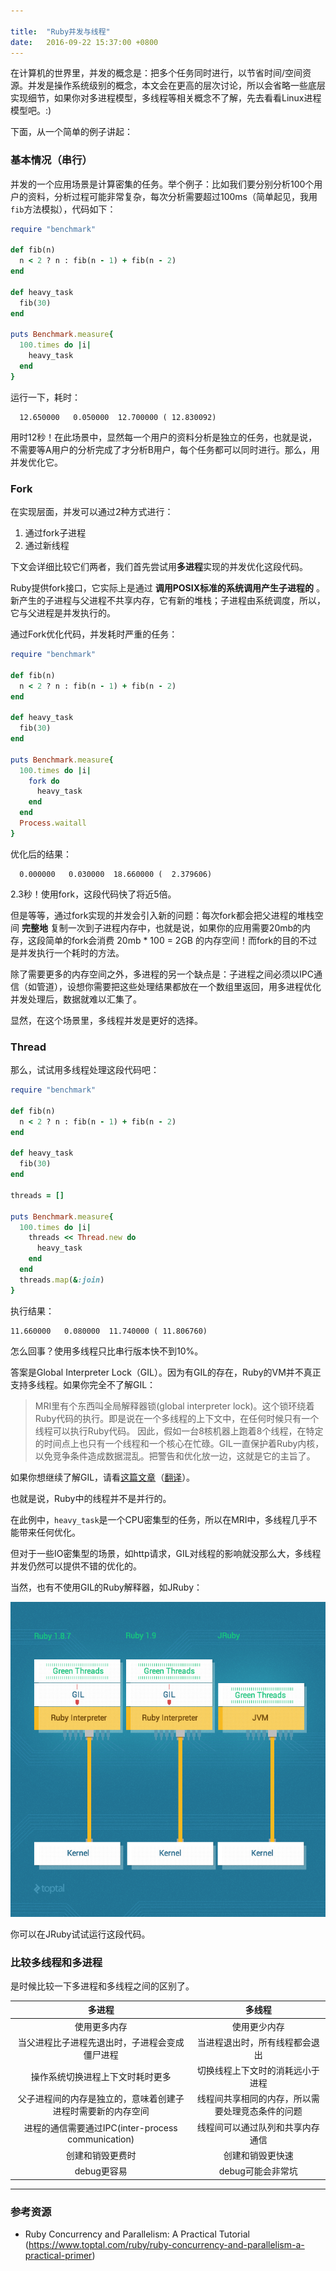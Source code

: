 ```yaml
---

title:  "Ruby并发与线程"
date:   2016-09-22 15:37:00 +0800
---
```


在计算机的世界里，并发的概念是：把多个任务同时进行，以节省时间/空间资源。并发是操作系统级别的概念，本文会在更高的层次讨论，所以会省略一些底层实现细节，如果你对多进程模型，多线程等相关概念不了解，先去看看Linux进程模型吧。:)

下面，从一个简单的例子讲起：

### 基本情况（串行）

并发的一个应用场景是计算密集的任务。举个例子：比如我们要分别分析100个用户的资料，分析过程可能非常复杂，每次分析需要超过100ms（简单起见，我用`fib`方法模拟），代码如下：

~~~ ruby
require "benchmark"

def fib(n)
  n < 2 ? n : fib(n - 1) + fib(n - 2)
end

def heavy_task
  fib(30)
end

puts Benchmark.measure{
  100.times do |i|
    heavy_task
  end
}
~~~

运行一下，耗时：

~~~
  12.650000   0.050000  12.700000 ( 12.830092)
~~~

用时12秒！在此场景中，显然每一个用户的资料分析是独立的任务，也就是说，不需要等A用户的分析完成了才分析B用户，每个任务都可以同时进行。那么，用并发优化它。

### Fork

在实现层面，并发可以通过2种方式进行：

1. 通过fork子进程
2. 通过新线程

下文会详细比较它们两者，我们首先尝试用**多进程**实现的并发优化这段代码。

Ruby提供fork接口，它实际上是通过 **调用POSIX标准的系统调用产生子进程的** 。新产生的子进程与父进程不共享内存，它有新的堆栈；子进程由系统调度，所以，它与父进程是并发执行的。

通过Fork优化代码，并发耗时严重的任务：

~~~ ruby
require "benchmark"

def fib(n)
  n < 2 ? n : fib(n - 1) + fib(n - 2)
end

def heavy_task
  fib(30)
end

puts Benchmark.measure{
  100.times do |i|
    fork do
      heavy_task
    end
  end
  Process.waitall
}
~~~

优化后的结果：

~~~
  0.000000   0.030000  18.660000 (  2.379606)
~~~

2.3秒！使用fork，这段代码快了将近5倍。

但是等等，通过fork实现的并发会引入新的问题：每次fork都会把父进程的堆栈空间 **完整地** 复制一次到子进程内存中，也就是说，如果你的应用需要20mb的内存，这段简单的fork会消费 20mb * 100 = 2GB 的内存空间！而fork的目的不过是并发执行一个耗时的方法。

除了需要更多的内存空间之外，多进程的另一个缺点是：子进程之间必须以IPC通信（如管道），设想你需要把这些处理结果都放在一个数组里返回，用多进程优化并发处理后，数据就难以汇集了。

显然，在这个场景里，多线程并发是更好的选择。

### Thread

那么，试试用多线程处理这段代码吧：

~~~ ruby
require "benchmark"

def fib(n)
  n < 2 ? n : fib(n - 1) + fib(n - 2)
end

def heavy_task
  fib(30)
end

threads = []

puts Benchmark.measure{
  100.times do |i|
    threads << Thread.new do
      heavy_task
    end
  end
  threads.map(&:join)
}
~~~

执行结果：

~~~
11.660000   0.080000  11.740000 ( 11.806760)
~~~

怎么回事？使用多线程只比串行版本快不到10%。

答案是Global Interpreter Lock（GIL）。因为有GIL的存在，Ruby的VM并不真正支持多线程。如果你完全不了解GIL：

> MRI里有个东西叫全局解释器锁(global interpreter lock)。这个锁环绕着Ruby代码的执行。即是说在一个多线程的上下文中，在任何时候只有一个线程可以执行Ruby代码。 因此，假如一台8核机器上跑着8个线程，在特定的时间点上也只有一个线程和一个核心在忙碌。GIL一直保护着Ruby内核，以免竞争条件造成数据混乱。把警告和优化放一边，这就是它的主旨了。

如果你想继续了解GIL，请看[这篇文章](http://www.jstorimer.com/blogs/workingwithcode/8085491-nobody-understands-the-gil)（[翻译](https://ruby-china.org/topics/28415)）。

也就是说，Ruby中的线程并不是并行的。

在此例中，`heavy_task`是一个CPU密集型的任务，所以在MRI中，多线程几乎不能带来任何优化。

但对于一些IO密集型的场景，如http请求，GIL对线程的影响就没那么大，多线程并发仍然可以提供不错的优化的。

当然，也有不使用GIL的Ruby解释器，如JRuby：

![Alt](/images/toptal-blog-image.png)

你可以在JRuby试试运行这段代码。

### 比较多线程和多进程

是时候比较一下多进程和多线程之间的区别了。

| 多进程         | 多线程         |
| :-------------: |:-------------:|
| 使用更多内存      | 使用更少内存 |
| 当父进程比子进程先退出时，子进程会变成僵尸进程      | 当进程退出时，所有线程都会退出      |
| 操作系统切换进程上下文时耗时更多 | 切换线程上下文时的消耗远小于进程   |
| 父子进程间的内存是独立的，意味着创建子进程时需要新的内存空间 | 线程间共享相同的内存，所以需要处理竞态条件的问题   |
| 进程的通信需要通过IPC(inter-process communication) | 线程间可以通过队列和共享内存通信   |
| 创建和销毁更费时 | 创建和销毁更快速   |
| debug更容易 | debug可能会非常坑   |

---

### 参考资源
  - Ruby Concurrency and Parallelism: A Practical Tutorial (https://www.toptal.com/ruby/ruby-concurrency-and-parallelism-a-practical-primer)
